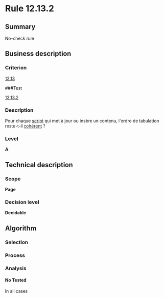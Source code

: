 # Rule 12.13.2

## Summary

No-check rule

## Business description

### Criterion

[12.13](http://references.modernisation.gouv.fr/referentiel-technique-0#crit-12-13)

###Test

[12.13.2](http://references.modernisation.gouv.fr/referentiel-technique-0#test-12-13-2)

### Description

Pour chaque <a href="http://references.modernisation.gouv.fr/sites/default/files/RGAA3_RC2-1/glossaire.htm#mScript">script</a> qui met &agrave; jour ou ins&egrave;re un contenu, l'ordre de tabulation reste-t-il <a href="http://references.modernisation.gouv.fr/sites/default/files/RGAA3_RC2-1/glossaire.htm#mCoherentODL">coh&eacute;rent</a> ?

### Level

**A**

## Technical description

### Scope

**Page**

### Decision level

**Decidable**

## Algorithm

### Selection

### Process

### Analysis

#### No Tested 

In all cases
